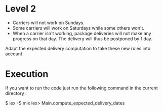 # Level 2

- Carriers will not work on Sundays.
- Some carriers will work on Saturdays while some others won't.
- When a carrier isn't working, package deliveries will not make any progress on that day. The delivery will thus be postponed by 1 day.

Adapt the expected delivery computation to take these new rules into account.

# Execution

If you want to run the code just run the following command in the current directory :

$ iex -S mix
iex> Main.compute_expected_delivery_dates
